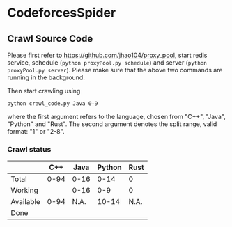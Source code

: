 # CodeforcesSpider

## Crawl Source Code

Please first refer to https://github.com/jhao104/proxy_pool, 
start redis service, schedule (`python proxyPool.py schedule`) 
and server (`python proxyPool.py server`). Please make sure that 
the above two commands are running in the background.

Then start crawling using

```shell
python crawl_code.py Java 0-9
```

where the first argument refers to the language, chosen from 
"C++", "Java", "Python" and "Rust". The second argument denotes 
the split range, valid format: "1" or "2-8".

### Crawl status

|           | C++  | Java | Python | Rust |
|-----------|------|------|--------|------|
| Total     | 0-94 | 0-16 | 0-14   | 0    |
| Working   |      | 0-16 | 0-9    | 0    |
| Available | 0-94 | N.A. | 10-14  | N.A. |
| Done      |      |      |        |      |
